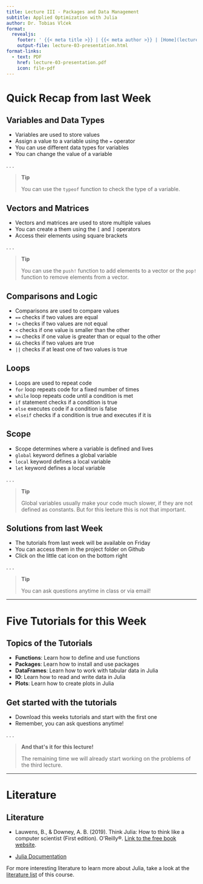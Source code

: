 ```yaml
---
title: Lecture III - Packages and Data Management
subtitle: Applied Optimization with Julia
author: Dr. Tobias Vlćek
format:
  revealjs:
    footer: ' {{< meta title >}} | {{< meta author >}} | [Home](lecture-03-packages.qmd)'
    output-file: lecture-03-presentation.html
format-links:
  - text: PDF
    href: lecture-03-presentation.pdf
    icon: file-pdf
---
```



# <span class="flow">Quick Recap from last Week</span>

## Variables and Data Types

-   Variables are used to store values
-   Assign a value to a variable using the `=` operator
-   You can use <span class="highlight">different data types</span> for variables
-   You can change the value of a variable

. . .

> **Tip**
>
> You can use the `typeof` function to check the type of a variable.

## Vectors and Matrices

-   Vectors and matrices are used to store multiple values
-   You can create a them using the `[` and `]` operators
-   Access their elements using square brackets

. . .

> **Tip**
>
> You can use the `push!` function to add elements to a vector or the `pop!` function to remove elements from a vector.

## Comparisons and Logic

-   Comparisons are <span class="highlight">used to compare values</span>
-   `==` checks if two values are equal
-   `!=` checks if two values are not equal
-   `<` checks if one value is smaller than the other
-   `>=` checks if one value is greater than or equal to the other
-   `&&` checks if two values are true
-   `||` checks if at least one of two values is true

## Loops

-   Loops are used to repeat code
-   `for` loop repeats code for a fixed number of times
-   `while` loop repeats code until a condition is met
-   `if` statement checks if a condition is true
-   `else` executes code if a condition is false
-   `elseif` checks if a condition is true and executes if it is

## Scope

-   Scope determines where a variable is defined and lives
-   `global` keyword defines a global variable
-   `local` keyword defines a local variable
-   `let` keyword defines a local variable

. . .

> **Tip**
>
> Global variables usually make your code much slower, if they are not defined as constants. <span class="highlight">But for this leeture this is not that important</span>.

## Solutions from last Week

-   The tutorials from last week will be <span class="highlight">available on Friday</span>
-   You can access them in the project folder on Github
-   Click on the little cat icon on the bottom right

. . .

> **Tip**
>
> You can ask questions anytime in class or via email!

------------------------------------------------------------------------

# <span class="flow">Five Tutorials for this Week</span>

## Topics of the Tutorials

-   **Functions**: Learn how to define and use functions
-   **Packages**: Learn how to install and use packages
-   **DataFrames**: Learn how to work with tabular data in Julia
-   **IO**: Learn how to read and write data in Julia
-   **Plots**: Learn how to create plots in Julia

## Get started with the tutorials

-   Download this weeks tutorials and start with the first one
-   <span class="highlight">Remember, you can ask questions anytime!</span>

. . .

> **And that's it for this lecture!**
>
> The remaining time we will already start working on the problems of the third lecture.

------------------------------------------------------------------------

# <span class="flow">Literature</span>

## Literature

-   Lauwens, B., & Downey, A. B. (2019). Think Julia: How to think like a computer scientist (First edition). O'Reilly®. [Link to the free book website](https://benlauwens.github.io/ThinkJulia.jl/latest/book.html).

-   [Julia Documentation](https://docs.julialang.org/)

For more interesting literature to learn more about Julia, take a look at the [literature list](../general/literature.qmd) of this course.
